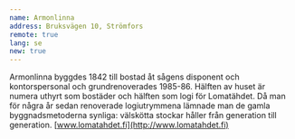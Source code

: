 ```yaml
---
name: Armonlinna
address: Bruksvägen 10, Strömfors
remote: true
lang: se
new: true
---
```

Armonlinna byggdes 1842 till bostad åt sågens disponent och kontorspersonal och grundrenoverades 1985-86. Hälften av 
huset är numera uthyrt som bostäder och hälften som logi för Lomatähdet. Då man för några år sedan renoverade 
logiutrymmena lämnade man de gamla byggnadsmetoderna synliga:  välskötta stockar håller från generation till generation.
[www.lomatahdet.fi](http://www.lomatahdet.fi)